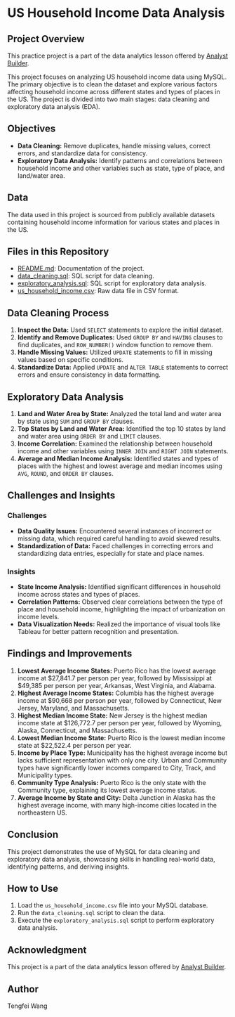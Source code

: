 # US Household Income Data Analysis

## Project Overview
This practice project is a part of the data analytics lesson offered by [Analyst Builder](https://www.analystbuilder.com/courses/mysql-for-data-analytics/lesson/us-household-income-exploratory-data-analysis). 

This project focuses on analyzing US household income data using MySQL. The primary objective is to clean the dataset and explore various factors affecting household income across different states and types of places in the US. The project is divided into two main stages: data cleaning and exploratory data analysis (EDA).

## Objectives

- **Data Cleaning:** Remove duplicates, handle missing values, correct errors, and standardize data for consistency.
- **Exploratory Data Analysis:** Identify patterns and correlations between household income and other variables such as state, type of place, and land/water area.

## Data

The data used in this project is sourced from publicly available datasets containing household income information for various states and places in the US.

## Files in this Repository

- [README.md](https://github.com/ttfwang/US_Household_Income_Data_exploratory_data-analysis): Documentation of the project.
- [data_cleaning.sql](https://github.com/ttfwang/US_Household_Income_Data_exploratory_data-analysis/blob/main/SQL%20Script/US_Household_Income_Data_cleaning_V1.sql): SQL script for data cleaning.
- [exploratory_analysis.sql](https://github.com/ttfwang/US_Household_Income_Data_exploratory_data-analysis/blob/main/SQL%20Script/US_Household_Income_Data_Exploratory_data%20analysis_v1.sql): SQL script for exploratory data analysis.
- [us_household_income.csv](https://github.com/ttfwang/US_Household_Income_Data_exploratory_data-analysis/tree/main/raw_data): Raw data file in CSV format.

## Data Cleaning Process

1. **Inspect the Data:** Used `SELECT` statements to explore the initial dataset.
2. **Identify and Remove Duplicates:** Used `GROUP BY` and `HAVING` clauses to find duplicates, and `ROW_NUMBER()` window function to remove them.
3. **Handle Missing Values:** Utilized `UPDATE` statements to fill in missing values based on specific conditions.
4. **Standardize Data:** Applied `UPDATE` and `ALTER TABLE` statements to correct errors and ensure consistency in data formatting.

## Exploratory Data Analysis

1. **Land and Water Area by State:** Analyzed the total land and water area by state using `SUM` and `GROUP BY` clauses.
2. **Top States by Land and Water Area:** Identified the top 10 states by land and water area using `ORDER BY` and `LIMIT` clauses.
3. **Income Correlation:** Examined the relationship between household income and other variables using `INNER JOIN` and `RIGHT JOIN` statements.
4. **Average and Median Income Analysis:** Identified states and types of places with the highest and lowest average and median incomes using `AVG`, `ROUND`, and `ORDER BY` clauses.


## Challenges and Insights

### Challenges

- **Data Quality Issues:** Encountered several instances of incorrect or missing data, which required careful handling to avoid skewed results.
- **Standardization of Data:** Faced challenges in correcting errors and standardizing data entries, especially for state and place names.

### Insights

- **State Income Analysis:** Identified significant differences in household income across states and types of places.
- **Correlation Patterns:** Observed clear correlations between the type of place and household income, highlighting the impact of urbanization on income levels.
- **Data Visualization Needs:** Realized the importance of visual tools like Tableau for better pattern recognition and presentation.

## Findings and Improvements

1. **Lowest Average Income States:** Puerto Rico has the lowest average income at $27,841.7 per person per year, followed by Mississippi at $49,385 per person per year, Arkansas, West Virginia, and Alabama.
2. **Highest Average Income States:** Columbia has the highest average income at $90,668 per person per year, followed by Connecticut, New Jersey, Maryland, and Massachusetts.
3. **Highest Median Income State:** New Jersey is the highest median income state at $126,772.7 per person per year, followed by Wyoming, Alaska, Connecticut, and Massachusetts.
4. **Lowest Median Income State:** Puerto Rico is the lowest median income state at $22,522.4 per person per year.
5. **Income by Place Type:** Municipality has the highest average income but lacks sufficient representation with only one city. Urban and Community types have significantly lower incomes compared to City, Track, and Municipality types.
6. **Community Type Analysis:** Puerto Rico is the only state with the Community type, explaining its lowest average income status.
7. **Average Income by State and City:** Delta Junction in Alaska has the highest average income, with many high-income cities located in the northeastern US.

## Conclusion

This project demonstrates the use of MySQL for data cleaning and exploratory data analysis, showcasing skills in handling real-world data, identifying patterns, and deriving insights.

## How to Use

1. Load the `us_household_income.csv` file into your MySQL database.
2. Run the `data_cleaning.sql` script to clean the data.
3. Execute the `exploratory_analysis.sql` script to perform exploratory data analysis.

## Acknowledgment

This project is a part of the data analytics lesson offered by [Analyst Builder](https://www.analystbuilder.com/courses/mysql-for-data-analytics/lesson/us-household-income-exploratory-data-analysis).

## Author

Tengfei Wang
